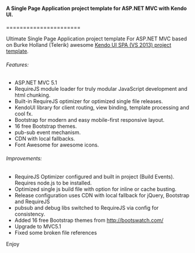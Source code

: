 #### A Single Page Application project template for ASP.NET MVC with Kendo UI.
======================


Ultimate Single Page Application project template For ASP.NET MVC based on Burke Holland (Telerik) awesome 
[Kendo UI SPA (VS 2013) project template](http://visualstudiogallery.msdn.microsoft.com/924c3074-ceab-4be4-87e1-e9e4fd4b6d61?SRC=VSIDE).

###### Features:

- ASP.NET MVC 5.1
- RequireJS module loader for truly modular JavaScript development and html chunking.
- Built-in RequireJS optimizer for optimized single file releases.
- KendoUI library for client routing, view binding, template processing and cool fx.
- Bootstrap for modern and easy mobile-first responsive layout.
- 16 free Bootstrap themes.
- pub-sub event mechanism.
- CDN with local fallbacks.
- Font Awesome for awesome icons.

###### Improvements:

- RequireJS Optimizer configured and built in project (Build Events). Requires node.js to be installed.
- Optimized single js build file with option for inline or cache busting.
- Release configuration uses CDN with local fallback for jQuery, Bootstrap and RequireJS
- pubsub and debug libs switched to RequireJS via config for consistency.
- Added 16 free Bootstrap themes from http://bootswatch.com/
- Upgrade to MVC5.1
- Fixed some broken file references

Enjoy

